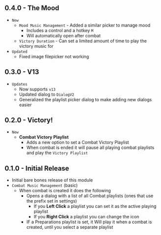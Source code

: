 ## 0.4.0 - The Mood

- `New`
  - `Mood Music Management` - Added a similar picker to manage mood
    - Includes a control and a hotkey `M`
    - Will automatically open after combat
  - `Victory Duration` - Can set a limited amount of time to play the victory music for
- `Updated`
  - Fixed image filepicker not working

## 0.3.0 - V13

- `Updates`
  - Now supports `v13`
  - Updated dialog to `DialogV2`
  - Generalized the playlist picker dialog to make adding new dialogs easier

## 0.2.0 - Victory!

- `New`
  - **Combat Victory Playlist**
    - Adds a new option to set a Combat Victory Playlist
    - When combat is ended it will pause all playing combat playlists and play the `Victory Playlist`

## 0.1.0 - Initial Release

- Initial bare bones release of this module
- `Combat Music Management` (basic)
  - When combat is created it does the following
    - Opens a dialog with a list of all Combat playlists (ones that use the prefix set in settings)
      - If you **Left Click** a playlist you can set it as the active playing playlist
      - If you **Right Click** a playlist you can change the icon
    - IF a Preparations playlist is set, it Will play it when a combat is created, until you select a separate playlist
